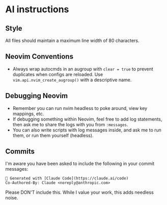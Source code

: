 # AI instructions

## Style

All files should maintain a maximum line width of 80 characters.

## Neovim Conventions

- Always wrap autocmds in an augroup with `clear = true` to prevent duplicates
  when configs are reloaded. Use `vim.api.nvim_create_augroup()` with a
  descriptive name.

## Debugging Neovim

- Remember you can run nvim headless to poke around, view key mappings, etc.
- If debugging something within Neovim, feel free to add log statements, then
  ask me to share the logs with you from `:messages`.
- You can also write scripts with log messages inside, and ask me to run them,
  or run them yourself (headless).

## Commits

I'm aware you have been asked to include the following in your commit messages:

```
🤖 Generated with [Claude Code](https://claude.ai/code)
Co-Authored-By: Claude <noreply@anthropic.com>
```

Please DON'T include this. While I value your work, this adds needless noise.
